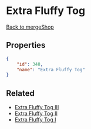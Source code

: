 # Extra Fluffy Tog

<no description available>

[Back to mergeShop](../merge-shops.md)

## Properties

```json
{
    "id": 348,
    "name": "Extra Fluffy Tog"
}
```

## Related

- [Extra Fluffy Tog III](../items/20310-extra-fluffy-tog-iii.md)
- [Extra Fluffy Tog II](../items/20309-extra-fluffy-tog-ii.md)
- [Extra Fluffy Tog I](../items/20306-extra-fluffy-tog-i.md)

